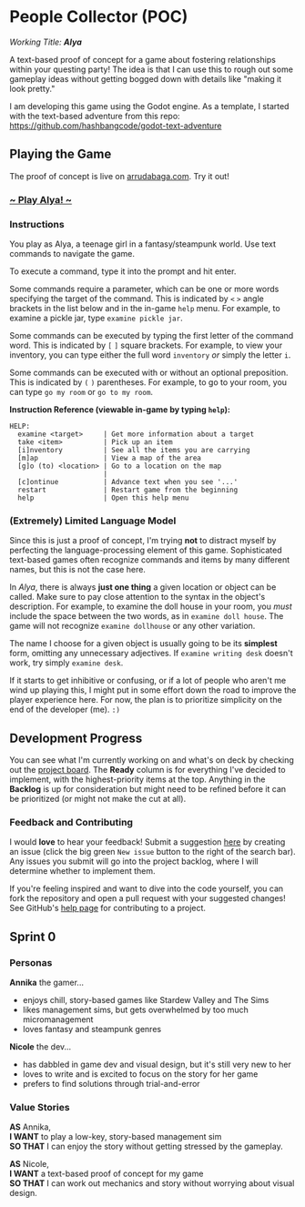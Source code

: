 # People Collector (POC)
_Working Title: **Alya**_

A text-based proof of concept for a game about fostering relationships within your questing party! The idea is that I can use this to rough out some gameplay ideas without getting bogged down with details like "making it look pretty."

I am developing this game using the Godot engine. As a template, I started with the text-based adventure from this repo: https://github.com/hashbangcode/godot-text-adventure

## Playing the Game
The proof of concept is live on [arrudabaga.com](https://arrudabaga.com/). Try it out!

### [~ Play Alya! ~](https://arrudabaga.com/people-collector/alya.html)

### Instructions
You play as Alya, a teenage girl in a fantasy/steampunk world. Use text commands to navigate the game.

To execute a command, type it into the prompt and hit enter.

Some commands require a parameter, which can be one or more words specifying the target of the command. This is indicated by `<` `>` angle brackets in the list below and in the in-game `help` menu. For example, to examine a pickle jar, type `examine pickle jar`.

Some commands can be executed by typing the first letter of the command word. This is indicated by `[` `]` square brackets. For example, to view your inventory, you can type either the full word `inventory` *or* simply the letter `i`.

Some commands can be executed with or without an optional preposition. This is indicated by `(` `)` parentheses. For example, to go to your room, you can type `go my room` or `go to my room`.

**Instruction Reference (viewable in-game by typing `help`):**
```
HELP:
  examine <target>     | Get more information about a target
  take <item>          | Pick up an item
  [i]nventory          | See all the items you are carrying
  [m]ap                | View a map of the area
  [g]o (to) <location> | Go to a location on the map
                       |
  [c]ontinue           | Advance text when you see '...'
  restart              | Restart game from the beginning 
  help                 | Open this help menu
```

### (Extremely) Limited Language Model
Since this is just a proof of concept, I'm trying **not** to distract myself by perfecting the language-processing element of this game. Sophisticated text-based games often recognize commands and items by many different names, but this is not the case here.

In *Alya*, there is always **just one thing** a given location or object can be called. Make sure to pay close attention to the syntax in the object's description. For example, to examine the doll house in your room, you *must* include the space between the two words, as in `examine doll house`. The game will not recognize `examine dollhouse` or any other variation.

The name I choose for a given object is usually going to be its **simplest** form, omitting any unnecessary adjectives. If `examine writing desk` doesn't work, try simply `examine desk`.

If it starts to get inhibitive or confusing, or if a lot of people who aren't me wind up playing this, I might put in some effort down the road to improve the player experience here. For now, the plan is to prioritize simplicity on the end of the developer (me). `:)`

## Development Progress
You can see what I'm currently working on and what's on deck by checking out the [project board](https://github.com/users/narruda789/projects/2/views/1). The **Ready** column is for everything I've decided to implement, with the highest-priority items at the top. Anything in the **Backlog** is up for consideration but might need to be refined before it can be prioritized (or might not make the cut at all).

### Feedback and Contributing
I would **love** to hear your feedback! Submit a suggestion [here](https://github.com/narruda789/people-collector-poc/issues) by creating an issue (click the big green `New issue` button to the right of the search bar). Any issues you submit will go into the project backlog, where I will determine whether to implement them.

If you're feeling inspired and want to dive into the code yourself, you can fork the repository and open a pull request with your suggested changes! See GitHub's [help page](https://docs.github.com/en/get-started/exploring-projects-on-github/contributing-to-a-project) for contributing to a project.

## Sprint 0
### Personas
**Annika** the gamer...
- enjoys chill, story-based games like Stardew Valley and The Sims
- likes management sims, but gets overwhelmed by too much micromanagement
- loves fantasy and steampunk genres

**Nicole** the dev...
- has dabbled in game dev and visual design, but it's still very new to her
- loves to write and is excited to focus on the story for her game
- prefers to find solutions through trial-and-error

### Value Stories
**AS** Annika,\
**I WANT** to play a low-key, story-based management sim\
**SO THAT** I can enjoy the story without getting stressed by the gameplay.

**AS** Nicole,\
**I WANT** a text-based proof of concept for my game\
**SO THAT** I can work out mechanics and story without worrying about visual design.
